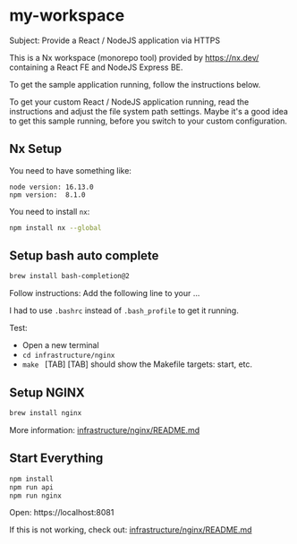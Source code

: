 
# my-workspace

Subject: Provide a React / NodeJS application via HTTPS

This is a Nx workspace (monorepo tool) provided by https://nx.dev/ containing a React FE and NodeJS Express BE.

To get the sample application running, follow the instructions below. 

To get your custom React / NodeJS application running, read the instructions and adjust the file system path settings. Maybe it's a good idea to get this sample running, before you switch to your custom configuration.

## Nx Setup

You need to have something like: 

```plain
node version: 16.13.0
npm version:  8.1.0
```

You need to install `nx`:

```sh
npm install nx --global
```

## Setup bash auto complete

```sh
brew install bash-completion@2
```

Follow instructions: Add the following line to your ...

I had to use `.bashrc` instead of `.bash_profile` to get it running.

Test: 
* Open a new terminal
* `cd infrastructure/nginx`
* `make ` [TAB] [TAB] should show the Makefile targets: start, etc. 

## Setup NGINX

```sh
brew install nginx
```

More information: [infrastructure/nginx/README.md](infrastructure/nginx/README.md)

## Start Everything

```sh
npm install
npm run api
npm run nginx
```

Open: https://localhost:8081

If this is not working, check out: [infrastructure/nginx/README.md](infrastructure/nginx/README.md)
